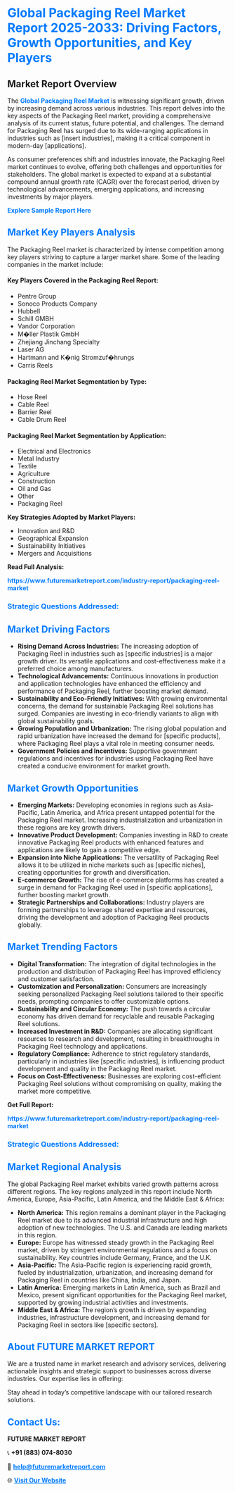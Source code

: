 <h1 style="color: #007BFF;">Global Packaging Reel Market Report 2025-2033: Driving Factors, Growth Opportunities, and Key Players</h1>

<section id="overview">
<h2>Market Report Overview</h2>
<p>The <a href="https://www.futuremarketreport.com/industry-report/packaging-reel-market" style="color: #007BFF; text-decoration: none;"><strong>Global Packaging Reel Market</strong></a> is witnessing significant growth, driven by increasing demand across various industries. This report delves into the key aspects of the Packaging Reel market, providing a comprehensive analysis of its current status, future potential, and challenges. The demand for Packaging Reel has surged due to its wide-ranging applications in industries such as [insert industries], making it a critical component in modern-day [applications].</p>
<p>As consumer preferences shift and industries innovate, the Packaging Reel market continues to evolve, offering both challenges and opportunities for stakeholders. The global market is expected to expand at a substantial compound annual growth rate (CAGR) over the forecast period, driven by technological advancements, emerging applications, and increasing investments by major players.</p>
</section>

<section id="overview">
<p><a href="https://www.futuremarketreport.com/request-sample/reportId=110924" style="color: #007BFF; text-decoration: none;"><strong>Explore Sample Report Here</strong></a></p>
</section>

<section id="key-players">
<h2 style="color: #007BFF;">Market Key Players Analysis</h2>
<p>The Packaging Reel market is characterized by intense competition among key players striving to capture a larger market share. Some of the leading companies in the market include:</p>
<h4>Key Players Covered in the Packaging Reel Report:</h4>
<ul><li>Pentre Group</li><li>Sonoco Products Company</li><li>Hubbell</li><li>Schill GMBH</li><li>Vandor Corporation</li><li>M�ller Plastik GmbH</li><li>Zhejiang Jinchang Specialty</li><li>Laser AG</li><li>Hartmann and K�nig Stromzuf�hrungs</li><li>Carris Reels</li></ul>
<h4>Packaging Reel Market Segmentation by Type:</h4>
<ul><li>Hose Reel</li><li>Cable Reel</li><li>Barrier Reel</li><li>Cable Drum Reel</li></ul>

<h4>Packaging Reel Market Segmentation by Application:</h4>
<ul><li>Electrical and Electronics</li><li>Metal Industry</li><li>Textile</li><li>Agriculture</li><li>Construction</li><li>Oil and Gas</li><li>Other</li><li>Packaging Reel</li></ul>
<p><strong>Key Strategies Adopted by Market Players:</strong></p>
<ul>
<li>Innovation and R&D</li>
<li>Geographical Expansion</li>
<li>Sustainability Initiatives</li>
<li>Mergers and Acquisitions</li>
</ul>
</section>

<section>
<p><strong>Read Full Analysis: </strong></p><a href="https://www.futuremarketreport.com/industry-report/packaging-reel-market" style="color: #007BFF; text-decoration: none;"><strong>https://www.futuremarketreport.com/industry-report/packaging-reel-market</strong></a>
<h3 style="color: #007BFF;">Strategic Questions Addressed:</h3>
</section>

<section id="driving-factors">
<h2 style="color: #007BFF;">Market Driving Factors</h2>
<ul>
<li><strong>Rising Demand Across Industries:</strong> The increasing adoption of Packaging Reel in industries such as [specific industries] is a major growth driver. Its versatile applications and cost-effectiveness make it a preferred choice among manufacturers.</li>
<li><strong>Technological Advancements:</strong> Continuous innovations in production and application technologies have enhanced the efficiency and performance of Packaging Reel, further boosting market demand.</li>
<li><strong>Sustainability and Eco-Friendly Initiatives:</strong> With growing environmental concerns, the demand for sustainable Packaging Reel solutions has surged. Companies are investing in eco-friendly variants to align with global sustainability goals.</li>
<li><strong>Growing Population and Urbanization:</strong> The rising global population and rapid urbanization have increased the demand for [specific products], where Packaging Reel plays a vital role in meeting consumer needs.</li>
<li><strong>Government Policies and Incentives:</strong> Supportive government regulations and incentives for industries using Packaging Reel have created a conducive environment for market growth.</li>
</ul>
</section>

<section id="growth-opportunities">
<h2 style="color: #007BFF;">Market Growth Opportunities</h2>
<ul>
<li><strong>Emerging Markets:</strong> Developing economies in regions such as Asia-Pacific, Latin America, and Africa present untapped potential for the Packaging Reel market. Increasing industrialization and urbanization in these regions are key growth drivers.</li>
<li><strong>Innovative Product Development:</strong> Companies investing in R&D to create innovative Packaging Reel products with enhanced features and applications are likely to gain a competitive edge.</li>
<li><strong>Expansion into Niche Applications:</strong> The versatility of Packaging Reel allows it to be utilized in niche markets such as [specific niches], creating opportunities for growth and diversification.</li>
<li><strong>E-commerce Growth:</strong> The rise of e-commerce platforms has created a surge in demand for Packaging Reel used in [specific applications], further boosting market growth.</li>
<li><strong>Strategic Partnerships and Collaborations:</strong> Industry players are forming partnerships to leverage shared expertise and resources, driving the development and adoption of Packaging Reel products globally.</li>
</ul>
</section>

<section id="trending-factors">
<h2 style="color: #007BFF;">Market Trending Factors</h2>
<ul>
<li><strong>Digital Transformation:</strong> The integration of digital technologies in the production and distribution of Packaging Reel has improved efficiency and customer satisfaction.</li>
<li><strong>Customization and Personalization:</strong> Consumers are increasingly seeking personalized Packaging Reel solutions tailored to their specific needs, prompting companies to offer customizable options.</li>
<li><strong>Sustainability and Circular Economy:</strong> The push towards a circular economy has driven demand for recyclable and reusable Packaging Reel solutions.</li>
<li><strong>Increased Investment in R&D:</strong> Companies are allocating significant resources to research and development, resulting in breakthroughs in Packaging Reel technology and applications.</li>
<li><strong>Regulatory Compliance:</strong> Adherence to strict regulatory standards, particularly in industries like [specific industries], is influencing product development and quality in the Packaging Reel market.</li>
<li><strong>Focus on Cost-Effectiveness:</strong> Businesses are exploring cost-efficient Packaging Reel solutions without compromising on quality, making the market more competitive.</li>
</ul>
</section>

<section>
<p><strong>Get Full Report: </strong></p><a href="https://www.futuremarketreport.com/industry-report/packaging-reel-market" style="color: #007BFF; text-decoration: none;"><strong>https://www.futuremarketreport.com/industry-report/packaging-reel-market</strong></a>
<h3 style="color: #007BFF;">Strategic Questions Addressed:</h3>
</section>


<section id="regional-analysis">
<h2 style="color: #007BFF;">Market Regional Analysis</h2>
<p>The global Packaging Reel market exhibits varied growth patterns across different regions. The key regions analyzed in this report include North America, Europe, Asia-Pacific, Latin America, and the Middle East & Africa:</p>
<ul>
<li><strong>North America:</strong> This region remains a dominant player in the Packaging Reel market due to its advanced industrial infrastructure and high adoption of new technologies. The U.S. and Canada are leading markets in this region.</li>
<li><strong>Europe:</strong> Europe has witnessed steady growth in the Packaging Reel market, driven by stringent environmental regulations and a focus on sustainability. Key countries include Germany, France, and the U.K.</li>
<li><strong>Asia-Pacific:</strong> The Asia-Pacific region is experiencing rapid growth, fueled by industrialization, urbanization, and increasing demand for Packaging Reel in countries like China, India, and Japan.</li>
<li><strong>Latin America:</strong> Emerging markets in Latin America, such as Brazil and Mexico, present significant opportunities for the Packaging Reel market, supported by growing industrial activities and investments.</li>
<li><strong>Middle East & Africa:</strong> The region’s growth is driven by expanding industries, infrastructure development, and increasing demand for Packaging Reel in sectors like [specific sectors].</li>
</ul>
</section>

<footer>
<h2 style="color: #007BFF;">About FUTURE MARKET REPORT</h2>
<p>We are a trusted name in market research and advisory services, delivering actionable insights and strategic support to businesses across diverse industries. Our expertise lies in offering:</p>

<p>Stay ahead in today’s competitive landscape with our tailored research solutions.</p>

<h2 style="color: #007BFF;">Contact Us:</h2>
<p><strong>FUTURE MARKET REPORT</strong></p>
<p>📞 <strong>+91 (883) 074-8030</strong></p>
<p>📧 <strong><a href="mailto:help@futuremarketreport.com" style="color: #007BFF;">help@futuremarketreport.com</a></strong></p>
<p>🌐 <strong><a href="https://www.futuremarketreport.com/" style="color: #007BFF;">Visit Our Website</a></strong></p>
</footer>
